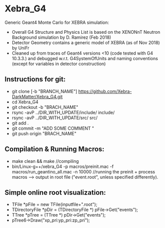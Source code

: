 # Xebra_G4
Generic Geant4 Monte Carlo for XEBRA simulation: 

- Overall G4 Structure and Physics List is based on the XENONnT Neutron Background simulation by D. Ramirez (Feb 2018)
- Detector Geometry contains a generic model of XEBRA (as of Nov 2018) by UniFr
- Cleaned up from traces of Geant4 versions <10 (code tested with G4 10.3.3.) and debugged w.r.t. G4SystemOfUnits and naming conventions (except for variables in detector construction)


## Instructions for git:
-  git clone [-b "BRANCH_NAME"] https://github.com/Xebra-DarkMatter/Xebra_G4.git 
-  cd Xebra_G4
-  git checkout -b "BRACH_NAME"
-  rsync -avP ../DIR_WITH_UPDATE/include/ include/  
-  rsync -avP ../DIR_WITH_UPDATE/src/ src/
-  git add .
-  git commit -m "ADD SOME COMMENT "
-  git push origin "BRACH_NAME"

## Compilation & Running Macros:
- make clean && make   //compiling 
- bin/Linux-g++/xebra_G4 -p macros/preinit.mac -f macros/run_geantino_all.mac -n 10000  //running the preinit + process macros
--> output in root file ("event.root", unless specified differently). 

## Simple online root visualization: 
-  TFile *pFile = new TFile(inputfile+".root");
-  TDirectoryFile *pDir = (TDirectoryFile *) pFile->Get("events");
-  TTree *pTree = (TTree *) pDir->Get("events");
-  pTree6->Draw("xp_pri:yp_pri:zp_pri");
